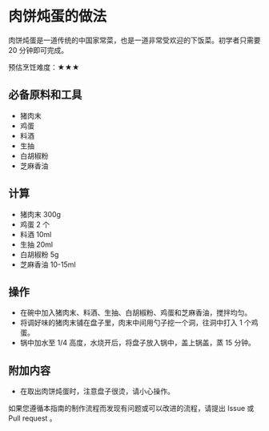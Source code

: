 # 肉饼炖蛋的做法

肉饼炖蛋是一道传统的中国家常菜，也是一道非常受欢迎的下饭菜。初学者只需要 20 分钟即可完成。

预估烹饪难度：★★★

## 必备原料和工具

- 猪肉末
- 鸡蛋
- 料酒
- 生抽
- 白胡椒粉
- 芝麻香油

## 计算

- 猪肉末 300g
- 鸡蛋 2 个
- 料酒 10ml
- 生抽 20ml
- 白胡椒粉 5g
- 芝麻香油 10-15ml

## 操作

- 在碗中加入猪肉末、料酒、生抽、白胡椒粉、鸡蛋和芝麻香油，搅拌均匀。
- 将调好味的猪肉末铺在盘子里，肉末中间用勺子挖一个洞，往洞中打入 1 个鸡蛋。
- 锅中加水至 1/4 高度，水烧开后，将盘子放入锅中，盖上锅盖，蒸 15 分钟。

## 附加内容

- 在取出肉饼炖蛋时，注意盘子很烫，请小心操作。

如果您遵循本指南的制作流程而发现有问题或可以改进的流程，请提出 Issue 或 Pull request 。
